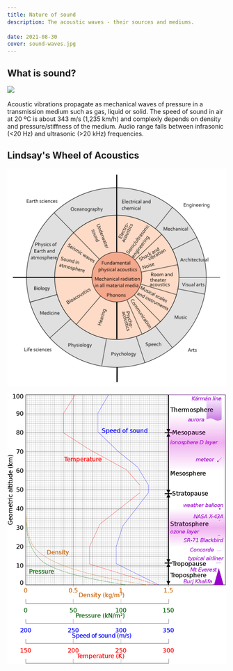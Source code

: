 ```yaml
---
title: Nature of sound
description: The acoustic waves - their sources and mediums.

date: 2021-08-30
cover: sound-waves.jpg
---
```



## What is sound?

![](./Spherical_pressure_waves.gif)

Acoustic vibrations propagate as mechanical waves of pressure in a transmission medium such as gas, liquid or solid. The speed of sound in air at 20 ºC is about 343 m/s (1,235 km/h) and complexly depends on density and pressure/stiffness of the medium. Audio range falls between infrasonic (&lt;20 Hz) and ultrasonic (>20 kHz) frequencies.

<sound-vibrations class="my-16" id="sound-vibrations" />

## Lindsay's Wheel of Acoustics

![](./Lindsays_Wheel_of_Acoustics.svg)

![](./atmosphere-speed-of-sound.png)
